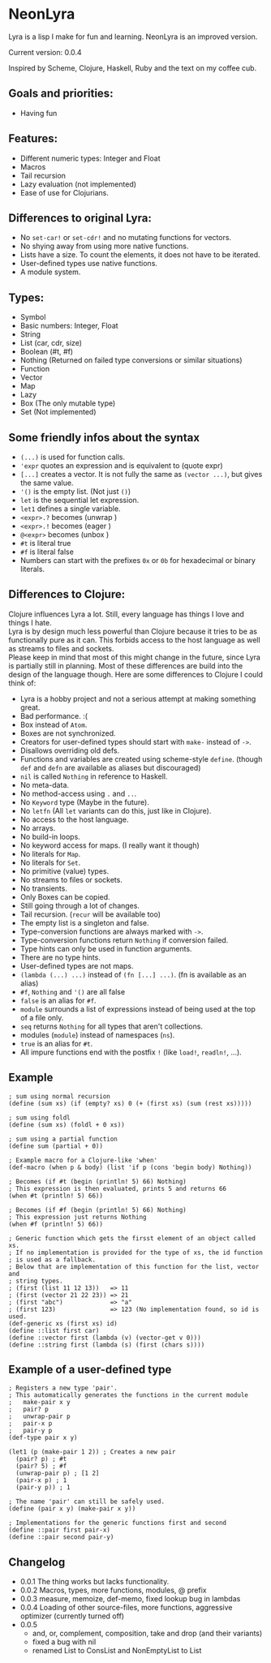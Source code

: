 # NeonLyra

Lyra is a lisp I make for fun and learning. NeonLyra is an improved version.

Current version: 0.0.4

Inspired by Scheme, Clojure, Haskell, Ruby and the text on my coffee cub.

## Goals and priorities:

- Having fun

## Features:

- Different numeric types: Integer and Float  
- Macros  
- Tail recursion  
- Lazy evaluation (not implemented)  
- Ease of use for Clojurians.

## Differences to original Lyra:

- No `set-car!` or `set-cdr!` and no mutating functions for vectors.  
- No shying away from using more native functions.  
- Lists have a size. To count the elements, it does not have to be iterated.  
- User-defined types use native functions.  
- A module system.  

## Types:

- Symbol  
- Basic numbers: Integer, Float  
- String  
- List (car, cdr, size)  
- Boolean (#t, #f)  
- Nothing (Returned on failed type conversions or similar situations)  
- Function  
- Vector  
- Map  
- Lazy  
- Box (The only mutable type)  
- Set (Not implemented)  

## Some friendly infos about the syntax 

- `(...)` is used for function calls.  
- `'expr` quotes an expression and is equivalent to (quote expr)  
- `[...]` creates a vector. It is not fully the same as `(vector ...)`, but gives the same value.  
- `'()` is the empty list. (Not just `()`)  
- `let` is the sequential let expression.  
- `let1` defines a single variable.  
- `<expr>.?` becomes (unwrap <expr>)  
- `<expr>.!` becomes (eager <expr>)  
- `@<expr>` becomes (unbox <expr>)  
- `#t` is literal true  
- `#f` is literal false  
- Numbers can start with the prefixes `0x` or `0b` for hexadecimal or binary literals.

## Differences to Clojure:

Clojure influences Lyra a lot. Still, every language has things I love and things I hate.  
Lyra is by design much less powerful than Clojure because it tries to be as functionally pure as it can. This forbids access to the host language as well as streams to files and sockets.  
Please keep in mind that most of this might change in the future, since Lyra is partially still in planning. Most of these differences are build into the design of the language though. 
Here are some differences to Clojure I could think of:  

- Lyra is a hobby project and not a serious attempt at making something great.  
- Bad performance. :(  
- Box instead of `Atom`.  
- Boxes are not synchronized.  
- Creators for user-defined types should start with `make-` instead of `->`.  
- Disallows overriding old defs.  
- Functions and variables are created using scheme-style `define`. (though `def` and `defn` are available as aliases but discouraged)  
- `nil` is called `Nothing` in reference to Haskell.  
- No meta-data.  
- No method-access using `.` and `..`.  
- No `Keyword` type (Maybe in the future).  
- No `letfn` (All `let` variants can do this, just like in Clojure).  
- No access to the host language.  
- No arrays.  
- No build-in loops.  
- No keyword access for maps. (I really want it though)  
- No literals for `Map`.  
- No literals for `Set`.  
- No primitive (value) types.  
- No streams to files or sockets.  
- No transients.  
- Only Boxes can be copied.  
- Still going through a lot of changes.  
- Tail recursion. (`recur` will be available too)  
- The empty list is a singleton and false.  
- Type-conversion functions are always marked with `->`.  
- Type-conversion functions return `Nothing` if conversion failed.  
- Type hints can only be used in function arguments.  
- There are no type hints.  
- User-defined types are not maps.  
- `(lambda (...) ...)` instead of `(fn [...] ...)`. (fn is available as an alias)  
- `#f`, `Nothing` and `'()` are all false  
- `false` is an alias for `#f`.  
- `module` surrounds a list of expressions instead of being used at the top of a file only.  
- `seq` returns `Nothing` for all types that aren't collections.  
- modules (`module`) instead of namespaces (`ns`).  
- `true` is an alias for `#t`.  
- All impure functions end with the postfix `!` (like `load!`, `readln!`, ...).

## Example

```
; sum using normal recursion
(define (sum xs) (if (empty? xs) 0 (+ (first xs) (sum (rest xs)))))

; sum using foldl
(define (sum xs) (foldl + 0 xs))

; sum using a partial function
(define sum (partial + 0))

; Example macro for a Clojure-like 'when'
(def-macro (when p & body) (list 'if p (cons 'begin body) Nothing))

; Becomes (if #t (begin (println! 5) 66) Nothing)
; This expression is then evaluated, prints 5 and returns 66
(when #t (println! 5) 66))

; Becomes (if #f (begin (println! 5) 66) Nothing)
; This expression just returns Nothing
(when #f (println! 5) 66))

; Generic function which gets the firsst element of an object called xs.
; If no implementation is provided for the type of xs, the id function
; is used as a fallback.
; Below that are implementation of this function for the list, vector and
; string types.
; (first (list 11 12 13))   => 11
; (first (vector 21 22 23)) => 21
; (first "abc")             => "a"
; (first 123)               => 123 (No implementation found, so id is used.
(def-generic xs (first xs) id)
(define ::list first car)
(define ::vector first (lambda (v) (vector-get v 0)))
(define ::string first (lambda (s) (first (chars s))))
```

## Example of a user-defined type

```
; Registers a new type 'pair'.
; This automatically generates the functions in the current module
;   make-pair x y
;   pair? p
;   unwrap-pair p
;   pair-x p
;   pair-y p
(def-type pair x y)

(let1 (p (make-pair 1 2)) ; Creates a new pair
  (pair? p) ; #t
  (pair? 5) ; #f
  (unwrap-pair p) ; [1 2]
  (pair-x p) ; 1
  (pair-y p)) ; 1

; The name 'pair' can still be safely used.
(define (pair x y) (make-pair x y))

; Implementations for the generic functions first and second
(define ::pair first pair-x)
(define ::pair second pair-y)
```

## Changelog

- 0.0.1 The thing works but lacks functionality.  
- 0.0.2 Macros, types, more functions, modules, @ prefix  
- 0.0.3 measure, memoize, def-memo, fixed lookup bug in lambdas
- 0.0.4 Loading of other source-files, more functions, aggressive optimizer (currently turned off)
- 0.0.5 
  - and, or, complement, composition, take and drop (and their variants)
  - fixed a bug with nil
  - renamed List to ConsList and NonEmptyList to List
